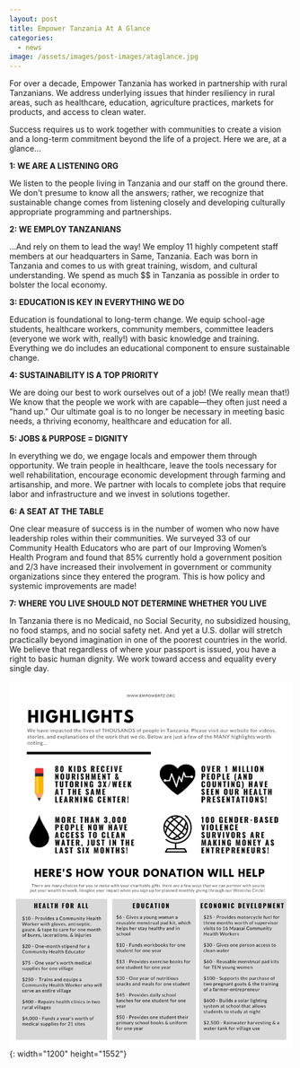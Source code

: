 ```yaml
---
layout: post
title: Empower Tanzania At A Glance
categories:
  - news
image: /assets/images/post-images/ataglance.jpg
---
```


For over a decade, Empower Tanzania has worked in partnership with rural Tanzanians. We address underlying issues that hinder resiliency in rural areas, such as healthcare, education, agriculture practices, markets for products, and access to clean water.

Success requires us to work together with communities to create a vision and a long-term commitment beyond the life of a project. Here we are, at a glance…

**1: WE ARE A LISTENING ORG**

We listen to the people living in Tanzania and our staff on the ground there. We don't presume to know all the answers; rather, we recognize that sustainable change comes from listening closely and developing culturally appropriate programming and partnerships.&nbsp;

**2: WE EMPLOY TANZANIANS**

…And rely on them to lead the way\! We employ 11 highly competent staff members at our headquarters in Same, Tanzania. Each was born in Tanzania and comes to us with great training, wisdom, and cultural understanding. We spend as much $$ in Tanzania as possible in order to bolster the local economy.

**3: EDUCATION IS KEY IN EVERYTHING WE DO**

Education is foundational to long-term change. We equip school-age students, healthcare workers, community members, committee leaders (everyone we work with, really\!) with basic knowledge and training. Everything we do includes an educational component to ensure sustainable change.

**4: SUSTAINABILITY IS A TOP PRIORITY**

We are doing our best to work ourselves out of a job\! (We really mean that\!) We know that the people we work with are capable—they often just need a "hand up." Our ultimate goal is to no longer be necessary in meeting basic needs, a thriving economy, healthcare and education for all.

**5: JOBS & PURPOSE = DIGNITY&nbsp;**

In everything we do, we engage locals and empower them through opportunity. We train people in healthcare, leave the tools necessary for well rehabilitation, encourage economic development through farming and artisanship, and more. We partner with locals to complete jobs that require labor and infrastructure and we invest in solutions together.

**6: A SEAT AT THE TABLE**

One clear measure of success is in the number of women who now have leadership roles within their communities. We surveyed 33 of our Community Health Educators who are part of our Improving Women’s Health Program and found that 85% currently hold a government position and 2/3 have increased their involvement in government or community organizations since they entered the program. This is how policy and systemic improvements are made\!

**7: WHERE YOU LIVE SHOULD NOT DETERMINE WHETHER YOU LIVE**

In Tanzania there is no Medicaid, no Social Security, no subsidized housing, no food stamps, and no social safety net. And yet a U.S. dollar will stretch practically beyond imagination in one of the poorest countries in the world. We believe that regardless of where your passport is issued, you have a right to basic human dignity. We work toward access and equality every single day.

![](/uploads/ataglance1.jpg){: width="1200" height="1552"}